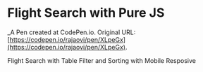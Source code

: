 # Flight Search with Pure JS
 _A Pen created at CodePen.io. Original URL: [https://codepen.io/rajaovi/pen/XLpeGx](https://codepen.io/rajaovi/pen/XLpeGx).

 Flight Search  with Table Filter and Sorting with Mobile Resposive 